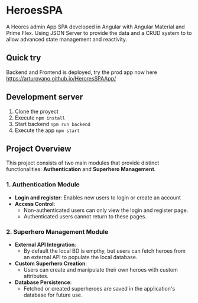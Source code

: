 # HeroesSPA

A Heores admin App SPA developed in Angular with Angular Material and Prime Flex. 
Using JSON Server to provide the data and a CRUD system to to allow advanced state management and reactivity.

## Quick try

Backend and Frontend is deployed, try the prod app now here https://arturovano.github.io/HeroresSPAApp/

## Development server

1. Clone the proyect
2. Execute `npm install`
3. Start backend `npm run backend`
4. Execute the app `npm start`

## Project Overview

This project consists of two main modules that provide distinct functionalities: **Authentication** and **Superhero Management**.

### **1. Authentication Module**

- **Login and register**: Enables new users to login or create an account
- **Access Control**: 
  - Non-authenticated users can only view the login and register page.
  - Authenticated users cannot return to these pages.
    
### **2. Superhero Management Module**

- **External API Integration**: 
  - By default the local BD is empthy, but users can fetch heroes from an external API to populate the local database.
- **Custom Superhero Creation**: 
  - Users can create and manipulate their own heroes with custom attributes.
- **Database Persistence**: 
  - Fetched or created superheroes are saved in the application's database for future use.
